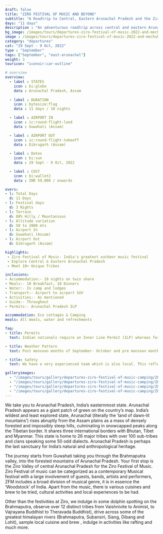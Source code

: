```yaml
--- 
draft: false
title: "ZIRO FESTIVAL OF MUSIC AND BEYOND"
subtitle: "A Roadtrip to Central, Eastern Arunachal Pradesh and the Ziro Festival of Music 2022"
days: "11 days"
description : "An adventurous roadtrip across central and eastern Arunachal Pradesh, including the Ziro Festival of Music."
bg_image: /images/tours/departures-ziro-festival-of-music-2022-and-mechuka-roadtrip.jpg
image : /images/tours/departures-ziro-festival-of-music-2022-and-mechuka-roadtrip.jpg
category: "departures"
cat: "29 Sept - 9 Oct, 2022"
type : "September"
tags: ["September", "east-arunachal"]
weight: 3
touricon: "iconoir:car-outline" 

# overview
overview:
  - label : STATES
    icon : bi:globe
    data : Arunachal Pradesh, Assam
    
  - label : DURATION
    icon : bytesize:flag
    data : 11 days / 10 nights

  - label : AIRPORT IN
    icon : ic:round-flight-land
    data : Guwahati (Assam)

  - label : AIRPORT OUT
    icon : ic:round-flight-takeoff
    data : Dibrugarh (Assam)
    
  - label : Dates
    icon : bi:sun
    data : 29 Sept - 9 Oct, 2022

  - label : COST
    icon : bi:wallet2
    data : INR 59,000 / onwards

overs:
- l: Total Days
  d: 11 Days
- l: Festival days
  d: 3 Nights
- l: Terrain
  d: 80% Hilly / Mountanious
- l: Altitude variation
  d: 50 to 2000 mts
- l: Airport In 
  d: Guwahati (Assam)
- l: Airport Out
  d: Dibrugarh (Assam)

highlights:
 - Ziro Festival of Music- India's greatest outdoor music festival
 - Explore Central & Eastern Arunachal Pradesh
 - Meet 10+ Unique Tribes

inclusions:
- Accommodation:- 10 nights on twin share
- Meals:- 10 Breakfast, 10 Dinners
- Water:- In camp and lodges
- Transport:- Airport to airport SUV
- Activities:- As mentioned
- Guide:- Throughout
- Permits:- Arunachal Pradesh ILP

accommodation: Eco cottages & Camping
meals: All meals, water and refreshments

faq:
- title: Permits
  text: Indian nationals require an Inner Line Permit (ILP) whereas foreign nationals require a Restricted Area Permit (RAP / PAP). These have a govt. charge attached to them. Rest assured we take care of the arrangements.

- title: Weather Pattern
  text: Post monsoon months of September- October and pre monsoon months of March-April are very pleasant with blue skies and a fair days. Peak winters are from November to February with the mercury coming down below 15 C in the nights, where as the days are quite pleasant.

- title: Safety 
  text: We have a very experienced team which is also local. This reflects in the overall safety of our tours. Rest assured your guides know where extra attention is required and when. All our routes are well known to us, we know where the nearest medical facilities are, we know whom to contact if in case of an emergency, we know all the alternate routes in case of road blockages. We have CASEVAC protocols in place to streamline the process in case of emergencies. You can rest easy knowing that in the outdoors in general and this region in particular you are in safe hands with us.

galleryimages:
  - "/images/tours/gallery/departures-ziro-festival-of-music-camping/ZFM-camping-1.jpg"
  - "/images/tours/gallery/departures-ziro-festival-of-music-camping/ZFM-camping-2.jpg" 
  - "/images/tours/gallery/departures-ziro-festival-of-music-camping/ZFM-camping-3.jpg" 
  - "/images/tours/gallery/departures-ziro-festival-of-music-camping/ZFM-camping-4.jpg" 
---
```



We take you to Arunachal Pradesh, India’s easternmost state. Arunachal Pradesh appears as a giant patch of green on the country’s map. India’s wildest and least explored state, Arunachal (literally the ‘land of dawn-lit mountains’) rises abruptly from the Assam plains as a mass of densely forested and impossibly steep hills, culminating in snowcapped peaks along the Tibetan border. It shares three international borders with Bhutan, Tibet and Myanmar. This state is home to 26 major tribes with over 100 sub-tribes and clans speaking some 50 odd dialects. Arunachal Pradesh is perhaps the last sanctuary for India’s natural and anthropological heritage.

The journey starts from Guwahati taking you through the Brahmaputra valley, into the forested mountains of Arunachal Pradesh. Your first stop is the Ziro Valley of central Arunachal Pradesh for the Ziro Festival of Music. Ziro Festival of music can be categorized as a contemporary Musical festival with a large involvement of guests, bands, artists and performers, ZFM includes a broad division of musical genre, it is in essence the ‘Woodstock’ of India. Apart from the music, there is various  cuisines and brew to be tried, cultural activities and local experiences to be had.

Other than the festivities at Ziro, we indulge in some dolphin spotting on the Brahmaputra, observe over 12 distinct tribes from Vaishnivite to Animist, to Vajrayana Buddhist to Theravada Buddhist), drive across some of the greatest himalayan rivers (Brahmaputra, Subansiri, Siang, Dibang and Lohit), sample local cuisine and brew , indulge in activities like rafting and much more.